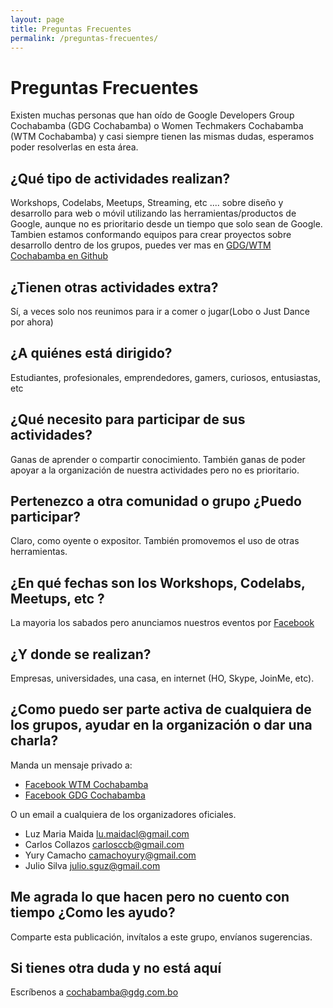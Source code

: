 ```yaml
---
layout: page
title: Preguntas Frecuentes
permalink: /preguntas-frecuentes/
---
```


# Preguntas Frecuentes

Existen muchas personas que han oído de Google Developers Group Cochabamba (GDG Cochabamba) o Women Techmakers Cochabamba (WTM Cochabamba) y casi siempre tienen las mismas dudas, esperamos poder resolverlas en esta área.

## ¿Qué tipo de actividades realizan?
Workshops, Codelabs, Meetups, Streaming, etc .... sobre diseño y desarrollo para web o móvil utilizando las herramientas/productos de Google, aunque no es prioritario desde un tiempo que solo sean de Google.
Tambien estamos conformando equipos para crear proyectos sobre desarrollo dentro de los grupos, puedes ver mas en [GDG/WTM Cochabamba en Github](https://github.com/GDGCochabamba)

## ¿Tienen otras actividades extra?
Sí, a veces solo nos reunimos para ir a comer o jugar(Lobo o Just Dance por ahora)

## ¿A quiénes está dirigido?
Estudiantes, profesionales, emprendedores, gamers, curiosos, entusiastas, etc

## ¿Qué necesito para participar de sus actividades?
Ganas de aprender o compartir conocimiento. También ganas de poder apoyar a la organización de nuestra actividades pero no es prioritario.

## Pertenezco a otra comunidad o grupo ¿Puedo participar?
Claro, como oyente o expositor. También promovemos el uso de otras herramientas.

## ¿En qué fechas son los Workshops, Codelabs, Meetups, etc ?
La mayoria los sabados pero anunciamos nuestros eventos por [Facebook](https://www.facebook.com/pg/GDGCochabamba/events/)

## ¿Y donde se realizan?
Empresas, universidades, una casa, en internet (HO, Skype, JoinMe, etc).

## ¿Como puedo ser parte activa de cualquiera de los grupos, ayudar en la organización o dar una charla?
Manda un mensaje privado a:
- [Facebook WTM Cochabamba](https://www.facebook.com/WomenTechmakersCochabamba/)
- [Facebook GDG Cochabamba](https://www.facebook.com/GDGCochabamba/)

O un email a cualquiera de los organizadores oficiales.
- Luz Maria Maida [lu.maidacl@gmail.com](mailto:lu.maidacl@gmail.com)
- Carlos Collazos [carlosccb@gmail.com](mailto:carlosccb@gmail.com)
- Yury Camacho [camachoyury@gmail.com](mailto:camachoyury@gmail.com)
- Julio Silva [julio.sguz@gmail.com](mailto:julio.sguz@gmail.com)

## Me agrada lo que hacen pero no cuento con tiempo ¿Como les ayudo?
Comparte esta publicación, invítalos a este grupo, envíanos sugerencias.


## Si tienes otra duda y no está aquí
Escríbenos a [cochabamba@gdg.com.bo](mailto:cochabamba@gdg.com.bo)
